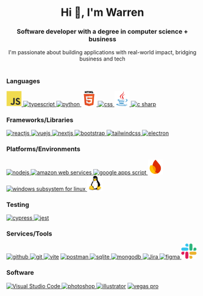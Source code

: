 <h1 align="center">Hi 👋, I'm Warren</h1>
<h3 align="center">Software developer with a degree in computer science + business</h3>
<p align="center">I'm passionate about building applications with real-world impact, bridging business and tech</p>

<h1 />
  
### Languages ###

<a href="https://developer.mozilla.org/en-US/docs/Web/JavaScript" target="_blank" rel="noreferrer"> <img src="https://raw.githubusercontent.com/devicons/devicon/master/icons/javascript/javascript-original.svg" alt="javascript" height="40" title="JavaScript"/> </a>
<a href="https://www.typescriptlang.org/" target="_blank" rel="noreferrer"> <img src="https://upload.wikimedia.org/wikipedia/commons/f/f5/Typescript.svg" alt="typescript" height="40" title="TypeScript"/> </a>
<a href="https://www.python.org" target="_blank" rel="noreferrer"> <img src="https://raw.githubusercontent.com/danielcranney/readme-generator/main/public/icons/skills/python-colored.svg" alt="python" height="40" title="Python"/> </a>
<a href="https://www.w3.org/html/" target="_blank" rel="noreferrer"> <img src="https://raw.githubusercontent.com/devicons/devicon/master/icons/html5/html5-original-wordmark.svg" alt="html5" height="40" title="HTML"/> </a> 
<a href="https://www.w3.org/Style/CSS/Overview.en.html" target="_blank" rel="noreferrer"> <img src="https://upload.wikimedia.org/wikipedia/commons/d/d5/CSS3_logo_and_wordmark.svg" alt="css" height="40" title="CSS"/> </a>
<a href="https://www.java.com" target="_blank" rel="noreferrer"> <img src="https://raw.githubusercontent.com/devicons/devicon/master/icons/java/java-original.svg" alt="java" height="40" title="Java"/> </a>
<a href="https://learn.microsoft.com/en-us/dotnet/csharp/" target="_blank" rel="noreferrer"> <img src="https://learn.microsoft.com/en-us/training/achievements/get-started-c-sharp-part-1.svg" alt="c sharp" height="40" title="C#"/> </a>

### Frameworks/Libraries ###

<a href="https://www.reactjs.org/" target="_blank" rel="noreferrer"> <img src="https://upload.wikimedia.org/wikipedia/commons/a/a7/React-icon.svg" alt="reactjs" height="40" title="React JS"/> </a>
<a href="https://www.vuejs.org/" target="_blank" rel="noreferrer"> <img src="https://upload.wikimedia.org/wikipedia/commons/9/95/Vue.js_Logo_2.svg" alt="vuejs" height="40" title="Vue JS"/> </a>
<a href="https://nextjs.org/" target="_blank" rel="noreferrer"> <img src="https://www.svgrepo.com/show/354113/nextjs-icon.svg" alt="nextjs" height="40" title="Next JS"/> </a>
<a href="https://getbootstrap.com/" target="_blank" rel="noreferrer"> <img src="https://getbootstrap.com/docs/5.0/assets/brand/bootstrap-logo.svg" alt="bootstrap" height="40" title="Bootstrap"/> </a>
<a href="https://tailwindcss.com/" target="_blank" rel="noreferrer"> <img src="https://upload.wikimedia.org/wikipedia/commons/d/d5/Tailwind_CSS_Logo.svg" alt="tailwindcss" height="40" title="TailwindCSS"/> </a>
<a href="https://www.electronjs.org/" target="_blank" rel="noreferrer"> <img src="https://upload.wikimedia.org/wikipedia/commons/9/91/Electron_Software_Framework_Logo.svg" alt="electron" height="40" title="Electron JS"/> </a>

### Platforms/Environments ###

<a href="https://nodejs.org/" target="_blank" rel="noreferrer"> <img src="https://cdn-icons-png.flaticon.com/512/5968/5968322.png" alt="nodejs" height="40" title="Node JS"/> </a>
<a href="https://aws.amazon.com/" target="_blank" rel="noreferrer"> <img src="https://media.licdn.com/dms/image/v2/D4E0BAQE0fp2sCqnVLg/company-logo_200_200/company-logo_200_200/0/1738855736997/amazon_web_services_logo?e=1753315200&v=beta&t=ggZdPnki2dN4tk0jG6tP3_FtqYMfOUG6osIYl7jEjCk" alt="amazon web services" height="40" title="Amazon Web Services"/> </a>
<a href="https://developers.google.com/apps-script" target="_blank" rel="noreferrer"> <img src="https://upload.wikimedia.org/wikipedia/commons/f/f2/Google_Apps_Script.png" alt="google apps script" height="40" title="Google Apps Script"/> </a>
<a href="https://firebase.google.com/" target="_blank" rel="noreferrer"> <img src="./icons/firebase.svg" alt="firebase" height="40" title="Firebase"/> </a>
<a href="https://docs.microsoft.com/en-us/windows/wsl/about" target="_blank" rel="noreferrer"> <img src="https://store-images.s-microsoft.com/image/apps.61786.14131597032361940.38d2a067-3798-455f-934a-f69935156b3d.eb49d3ac-e311-4e6f-b89b-f1fe8db9d73b" alt="windows subsystem for linux" height="40" title="Windows Subsystem for Linux (WSL)"/> </a>
<a href="https://www.linux.org/" target="_blank" rel="noreferrer"> <img src="https://raw.githubusercontent.com/devicons/devicon/master/icons/linux/linux-original.svg" alt="linux" height="40" title="Linux"/> </a>

### Testing ###

<a href="https://www.cypress.io" target="_blank" rel="noreferrer"> <img src="https://raw.githubusercontent.com/simple-icons/simple-icons/6e46ec1fc23b60c8fd0d2f2ff46db82e16dbd75f/icons/cypress.svg" alt="cypress" height="40" title="Cypress"/> </a>
<a href="https://jestjs.io/" target="_blank" rel="noreferrer"> <img src="https://miro.medium.com/v2/resize:fit:600/1*i37IyHf6vnhqWIA9osxU3w.png" alt="jest" height="40" title="Jest"/></a>

### Services/Tools ###

<a href="https://www.github.com/" target="_blank" rel="noreferrer"> <img src="https://simpleicons.org/icons/github.svg" alt="github" height="40" title="GitHub"/> </a>
<a href="https://git-scm.com/" target="_blank" rel="noreferrer"> <img src="https://www.vectorlogo.zone/logos/git-scm/git-scm-icon.svg" alt="git" height="40" title="Git"/> </a>
<a href="https://vitejs.dev/" target="_blank" rel="noreferrer"> <img src="https://upload.wikimedia.org/wikipedia/commons/thumb/f/f1/Vitejs-logo.svg/1200px-Vitejs-logo.svg.png" alt="vite" height="40" title="Vite"/></a>
<a href="https://postman.com" target="_blank" rel="noreferrer"> <img src="https://www.vectorlogo.zone/logos/getpostman/getpostman-icon.svg" alt="postman" height="40" title="Postman"/> </a>
<a href="https://www.sqlite.org/" target="_blank" rel="noreferrer"> <img src="https://www.vectorlogo.zone/logos/sqlite/sqlite-icon.svg" alt="sqlite" height="40" title="SQLite"/> </a>
<a href="https://www.mongodb.com/" target="_blank" rel="noreferrer"> <img src="https://pbs.twimg.com/profile_images/1452637606559326217/GFz_P-5e_400x400.png" alt="mongodb" height="40" title="MongoDB"/> </a>
<a href="https://www.atlassian.com/software/jira" target="_blank" rel="noreferrer"> <img src="https://cdn.worldvectorlogo.com/logos/jira-1.svg" alt="Jira" height="40" title="Jira"/> </a>
<a href="https://www.figma.com/" target="_blank" rel="noreferrer"> <img src="https://www.vectorlogo.zone/logos/figma/figma-icon.svg" alt="figma" height="40" title="Figma"/> </a>
<a href="https://slack.com/" target="_blank" rel="noreferrer"> <img src="./icons/slack.svg" alt="slack" height="40" title="Slack"/> </a>

### Software ###

<a href="https://code.visualstudio.com/" target="_blank" rel="noreferrer"> <img src="https://upload.wikimedia.org/wikipedia/commons/9/9a/Visual_Studio_Code_1.35_icon.svg" alt="Visual Studio Code" height="40" title="VSCode"/> </a>
<a href="https://www.photoshop.com/en" target="_blank" rel="noreferrer"> <img src="https://upload.wikimedia.org/wikipedia/commons/a/af/Adobe_Photoshop_CC_icon.svg" alt="photoshop" height="40" title="Adobe Photoshop"/> </a> 
<a href="https://www.adobe.com/ca/products/illustrator.html" target="_blank" rel="noreferrer"> <img src="https://upload.wikimedia.org/wikipedia/commons/f/fb/Adobe_Illustrator_CC_icon.svg" alt="illustrator" height="40" title="Adobe Illustrator"/></a> 
<a href="https://www.vegascreativesoftware.com/ca/vegas-pro/" target="_blank" rel="noreferrer"> <img src="https://upload.wikimedia.org/wikipedia/commons/3/39/Vegas_Pro_15.0.png" alt="vegas pro" height="40" title="VEGAS Pro"/> </a>
